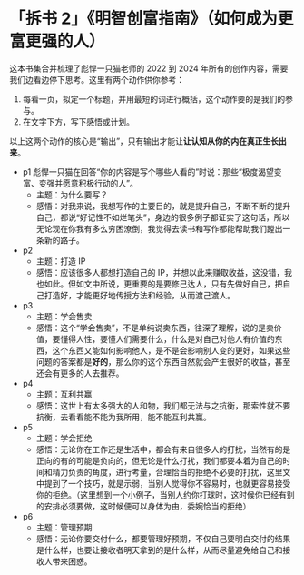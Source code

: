 # 「拆书 2」《明智创富指南》（如何成为更富更强的人）

这本书集合并梳理了彪悍一只猫老师的 2022 到 2024 年所有的创作内容，需要我们边看边停下思考。这里有两个动作供你参考：

1. 每看一页，拟定一个标题，并用最短的词进行概括，这个动作要的是我们的参与。
2. 在文字下方，写下感悟或计划。

以上这两个动作的核心是“输出”，只有输出才能让**让认知从你的内在真正生长出来**。

- p1
  彪悍一只猫在回答“你的内容是写个哪些人看的”时说：那些“极度渴望变富、变强并愿意积极行动的人”。
  - 主题：为什么要写？
  - 感悟：对我来说，我想写作的主要目的，就是提升自己，不断不断的提升自己，都说“好记性不如烂笔头”，身边的很多例子都证实了这句话，所以无论现在你我有多么穷困潦倒，我觉得去读书和写作都能帮助我们蹚出一条新的路子。
- p2
  - 主题：打造 IP
  - 感悟：应该很多人都想打造自己的 IP，并想以此来赚取收益，这没错，我也如此。但如文中所说，更重要的是要修己达人，只有先做好自己，把自己打造好，才能更好地传授方法和经验，从而渡己渡人。
- p3
  - 主题：学会售卖
  - 感悟：这个“学会售卖”，不是单纯说卖东西，往深了理解，说的是卖价值，要懂得人性，要懂人们需要什么，什么是对自己对他人有价值的东西，这个东西又能如何影响他人，是不是会影响别人变的更好，如果这些问题的答案都是**好的**，那么你的这个东西自然就会产生很好的收益，甚至还会有更多的人去推荐。
- p4
  - 主题：互利共赢
  - 感悟：这世上有太多强大的人和物，我们都无法与之抗衡，那索性就不要抗衡，去看看能不能为我所用，能不能互利共赢。
- p5
  - 主题：学会拒绝
  - 感悟：无论你在工作还是生活中，都会有来自很多人的打扰，当然有的是正向的有的可能是负向的，但无论是什么打扰，我们都要本着为自己的时间和精力负责的角度，进行考量，合理恰当的拒绝不必要的打扰，这里文中提到了一个技巧，就是示弱，当别人觉得你不容易时，也就更容易接受你的拒绝。（这里想到一个小例子，当别人约你打球时，这时候你已经有别的安排必须要做，这时候便可以身体为由，委婉恰当的拒绝）
- p6
  - 主题：管理预期
  - 感悟：无论你要交付什么，都要管理好预期，不仅自己要明白交付的结果是什么样，也要让接收者明天拿到的是什么样，从而尽量避免给自己和接收人带来困惑。
